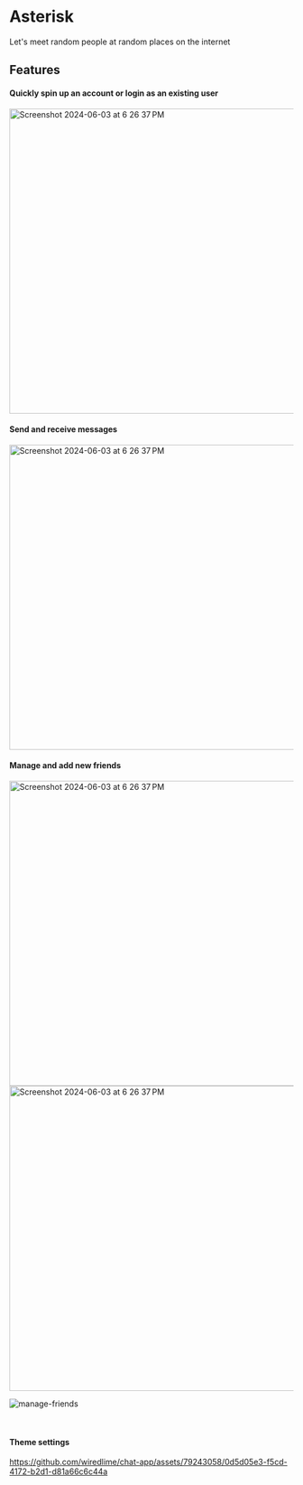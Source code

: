 # Asterisk 
Let's meet random people at random places on the internet

## Features

#### Quickly spin up an account or login as an existing user
   
<img width="540" alt="Screenshot 2024-06-03 at 6 26 37 PM" src="https://github.com/wiredlime/chat-app/assets/79243058/19c4d73b-0912-41fe-98b1-9dd50b00eed4">


<br/>

#### Send and receive messages



<img width="540" alt="Screenshot 2024-06-03 at 6 26 37 PM" src="https://github.com/wiredlime/chat-app/assets/79243058/503e73ba-3ad2-4b1f-a87c-7ff91c640c1a">

<br/>


#### Manage and add new friends



<img width="540" alt="Screenshot 2024-06-03 at 6 26 37 PM" src="https://github.com/wiredlime/chat-app/assets/79243058/b64333b0-d6ac-4e5e-9891-32b8d301d557">

<br/>


<img width="540" alt="Screenshot 2024-06-03 at 6 26 37 PM" src="https://github.com/wiredlime/chat-app/assets/79243058/eff2d31d-23a9-414e-850a-047117ed25b2">

<br/>


![manage-friends](https://github.com/wiredlime/chat-app/assets/79243058/e6098787-c882-4514-8ce0-fdefe31876c1)

<br/>

#### Theme settings

https://github.com/wiredlime/chat-app/assets/79243058/0d5d05e3-f5cd-4172-b2d1-d81a66c6c44a

